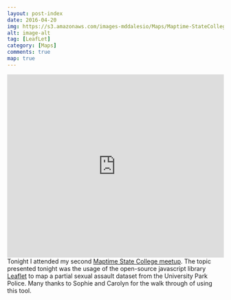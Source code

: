 ```yaml
---
layout: post-index
date: 2016-04-20
img: https://s3.amazonaws.com/images-mddalesio/Maps/Maptime-StateCollege-SexualAssault.jpg
alt: image-alt
tag: [LeafLet]
category: [Maps]
comments: true
map: true
---
```

<style>
iframe[seamless]{
    background-color: transparent;
    border: 0px none transparent;
    padding: 0px;
    overflow: hidden;
}
</style>
<iframe src="https://s3.amazonaws.com/images-mddalesio/Maps/Maptime-StateCollege-SexualAssaults/map-complete.html" width="100%" height="425px" seamless="seamless"></iframe>
Tonight I attended my second <a href="http://www.meetup.com/Maptime-State-College/">Maptime State College meetup</a>. The topic presented tonight was the usage of the open-source javascript library <a href="http://leafletjs.com/">Leaflet</a> to map a partial sexual assault dataset from the University Park Police. Many thanks to Sophie and Carolyn for the walk through of using this tool. 

<script src="https://gist.github.com/dalmat36/841eb621f5607bc85e6ec20822d18696.js"></script>



 
